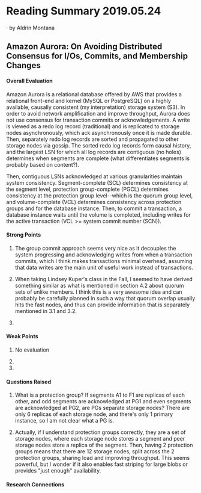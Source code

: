 # Reading Summary 2019.05.24

&middot; by Aldrin Montana

## Amazon Aurora: On Avoiding Distributed Consensus for I/Os, Commits, and Membership Changes

#### Overall Evaluation

Amazon Aurora is a relational database offered by AWS that provides a relational front-end and
kernel (MySQL or PostgreSQL) on a highly available, causally consistent (my interpretation)
storage system (S3). In order to avoid network amplification and improve throughput, Aurora
does not use consensus for transaction commits or acknowledgements. A write is viewed as a
redo log record (traditional) and is replicated to storage nodes asynchronously, which ack
asynchronously once it is made durable. Then, separately redo log records are sorted
and propagated to other storage nodes via gossip. The sorted redo log records form causal
history, and the largest LSN for which all log records are contiguous (no holes) determines
when segments are complete (what differentiates segments is probably based on content?).

Then, contiguous LSNs acknowledged at various granularities maintain system consistency.
Segment-complete (SCL) determines consistency at the segment level, protection group-complete
(PGCL) determines consistency at the protection group level--which is the quorum group level,
and volume-complete (VCL) determines consistency across protection groups and for the database
instance. Then, to commit a transaction, a database instance waits until the volume is completed,
including writes for the active transaction (VCL >= system commit number (SCN)).

#### Strong Points

1. The group commit approach seems very nice as it decouples the system progressing and acknowledging
writes from when a transaction commits, which I think makes transactions minimal overhead, assuming
that data writes are the main unit of useful work instead of transactions.

2. When taking Lindsey Kuper's class in the Fall, I seemed to have derived something similar as
what is mentioned in section 4.2 about quorum sets of unlike members. I think this is a very
awesome idea and can probably be carefully planned in such a way that quorum overlap usually
hits the fast nodes, and thus can provide information that is separately mentioned in 3.1 and 3.2.

3.

#### Weak Points

1. No evaluation

2. 

3.
  
#### Questions Raised

1. What is a protection group? If segments A1 to F1 are replicas of each other, and odd segments
are acknowledged at PG1 and even segments are acknowledged at PG2, are PGs separate storage nodes?
There are only 6 replicas of each storage node, and there's only 1 primary instance, so I am not
clear what a PG is.

2. Actually, if I understand protection groups correctly, they are a set of storage nodes, where
each storage node stores a segment and peer storage nodes store a replica of the segment. Then,
having 2 protection groups means that there are 12 storage nodes, split across the 2 protection
groups, sharing load and improving throughput. This seems powerful, but I wonder if it also enables
fast striping for large blobs or provides "just enough" availability.

#### Research Connections
